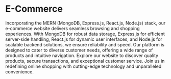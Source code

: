 # E-Commerce
Incorporating the MERN (MongoDB, Express.js, React.js, Node.js) stack, our e-commerce website delivers seamless browsing and shopping experiences. With MongoDB for robust data storage, Express.js for efficient server-side handling, React.js for dynamic user interfaces, and Node.js for scalable backend solutions, we ensure reliability and speed. Our platform is designed to cater to diverse customer needs, offering a wide range of products and intuitive navigation. Explore our website to discover quality products, secure transactions, and exceptional customer service. Join us in redefining online shopping with cutting-edge technology and unparalleled convenience.
